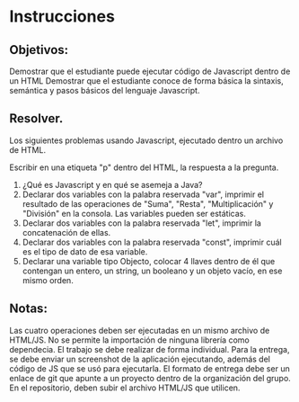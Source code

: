 # Instrucciones

## Objetivos:

Demostrar que el estudiante puede ejecutar código de Javascript dentro de un HTML
Demostrar que el estudiante conoce de forma básica la sintaxis, semántica y pasos básicos del lenguaje Javascript.
 
## Resolver.

Los siguientes problemas usando Javascript, ejecutado dentro un archivo de HTML.

Escribir en una etiqueta "p" dentro del HTML, la respuesta a la pregunta.
1. ¿Qué es Javascript y en qué se asemeja a Java?
2. Declarar dos variables con la palabra reservada "var", imprimir el resultado de las operaciones de "Suma", "Resta", "Multiplicación" y "División" en la consola. Las variables pueden ser estáticas.
3. Declarar dos variables con la palabra reservada "let", imprimir la concatenación de ellas.
4. Declarar dos variables con la palabra reservada "const", imprimir cuál es el tipo de dato de esa variable.
5. Declarar una variable tipo Objecto, colocar 4 llaves dentro de él que contengan un entero, un string, un booleano y un objeto vacío, en ese mismo orden.

## Notas:
Las cuatro operaciones deben ser ejecutadas en un mismo archivo de HTML/JS.
No se permite la importación de ninguna librería como dependecia.
El trabajo se debe realizar de forma individual.
Para la entrega, se debe enviar un screenshot de la aplicación ejecutando, además del código de JS que se usó para ejecutarla. El formato de entrega debe ser un enlace de git que apunte a un proyecto dentro de la organización del grupo. En el repositorio, deben subir el archivo HTML/JS que utilicen.